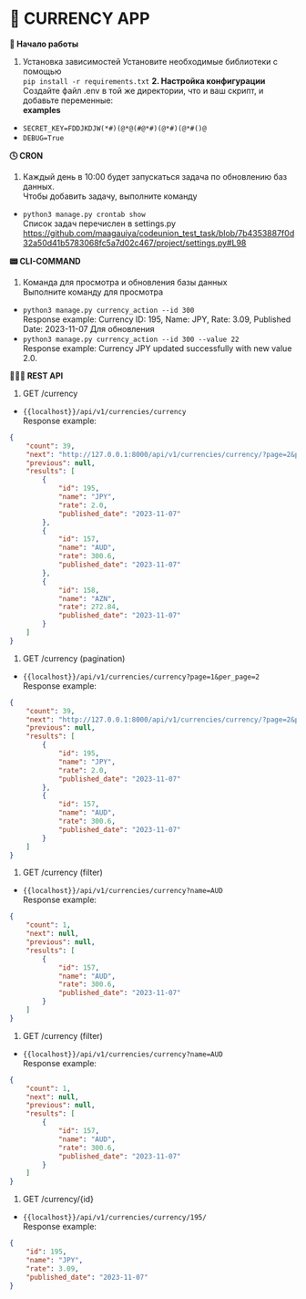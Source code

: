 💸 CURRENCY APP
====


**🚀 Начало работы**
1. Установка зависимостей
Установите необходимые библиотеки с помощью <br>
```pip install -r requirements.txt```
**2. Настройка конфигурации**
Создайте файл .env в той же директории, что и ваш скрипт, и добавьте переменные: <br>
**examples** <br>
* ```SECRET_KEY=FDDJKDJW(*#)(@*@(#@*#)(@*#)(@*#()@``` <br>
* ```DEBUG=True```<br>


**🕓 CRON**
1. Каждый день в 10:00 будет запускаться задача по обновлению баз данных. <br>
Чтобы добавить задачу, выполните команду <br>
* ```python3 manage.py crontab show ```<br>
Список задач перечислен в settings.py
https://github.com/maagauiya/codeunion_test_task/blob/7b4353887f0d32a50d41b5783068fc5a7d02c467/project/settings.py#L98

**📟 CLI-COMMAND**
1. Команда для просмотра и обновления базы данных <br>
Выполните команду для просмотра <br>
* ```python3 manage.py currency_action --id 300```<br>
Response example:
Currency ID: 195, Name: JPY, Rate: 3.09, Published Date: 2023-11-07
Для обновления
* ```python3 manage.py currency_action --id 300 --value 22```<br>
Response example:
Currency JPY updated successfully with new value 2.0.


**🏋🏼‍♀️ REST API**
1. GET /currency <br>
* ```{{localhost}}/api/v1/currencies/currency```<br>
Response example:
```json
{
    "count": 39,
    "next": "http://127.0.0.1:8000/api/v1/currencies/currency/?page=2&per_page=3",
    "previous": null,
    "results": [
        {
            "id": 195,
            "name": "JPY",
            "rate": 2.0,
            "published_date": "2023-11-07"
        },
        {
            "id": 157,
            "name": "AUD",
            "rate": 300.6,
            "published_date": "2023-11-07"
        },
        {
            "id": 158,
            "name": "AZN",
            "rate": 272.84,
            "published_date": "2023-11-07"
        }
    ]
}
```
1. GET /currency (pagination) <br>
* ```{{localhost}}/api/v1/currencies/currency?page=1&per_page=2```<br>
Response example:
```json
{
    "count": 39,
    "next": "http://127.0.0.1:8000/api/v1/currencies/currency/?page=2&per_page=2",
    "previous": null,
    "results": [
        {
            "id": 195,
            "name": "JPY",
            "rate": 2.0,
            "published_date": "2023-11-07"
        },
        {
            "id": 157,
            "name": "AUD",
            "rate": 300.6,
            "published_date": "2023-11-07"
        }
    ]
}
```
1. GET /currency (filter) <br>
* ```{{localhost}}/api/v1/currencies/currency?name=AUD```<br>
Response example:
```json
{
    "count": 1,
    "next": null,
    "previous": null,
    "results": [
        {
            "id": 157,
            "name": "AUD",
            "rate": 300.6,
            "published_date": "2023-11-07"
        }
    ]
}
```

1. GET /currency (filter) <br>
* ```{{localhost}}/api/v1/currencies/currency?name=AUD```<br>
Response example:
```json
{
    "count": 1,
    "next": null,
    "previous": null,
    "results": [
        {
            "id": 157,
            "name": "AUD",
            "rate": 300.6,
            "published_date": "2023-11-07"
        }
    ]
}
```

1. GET /currency/{id} <br>
* ```{{localhost}}/api/v1/currencies/currency/195/```<br>
Response example:
```json
{
    "id": 195,
    "name": "JPY",
    "rate": 3.09,
    "published_date": "2023-11-07"
}
```





